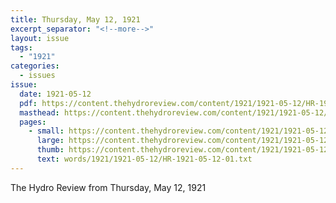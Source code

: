 ```yaml
---
title: Thursday, May 12, 1921
excerpt_separator: "<!--more-->"
layout: issue
tags:
  - "1921"
categories:
  - issues
issue:
  date: 1921-05-12
  pdf: https://content.thehydroreview.com/content/1921/1921-05-12/HR-1921-05-12.pdf
  masthead: https://content.thehydroreview.com/content/1921/1921-05-12/masthead/HR-1921-05-12.jpg
  pages:
    - small: https://content.thehydroreview.com/content/1921/1921-05-12/small/HR-1921-05-12-01.jpg
      large: https://content.thehydroreview.com/content/1921/1921-05-12/large/HR-1921-05-12-01.jpg
      thumb: https://content.thehydroreview.com/content/1921/1921-05-12/thumbnails/HR-1921-05-12-01.jpg
      text: words/1921/1921-05-12/HR-1921-05-12-01.txt
---
```


The Hydro Review from Thursday, May 12, 1921

<!--more-->

